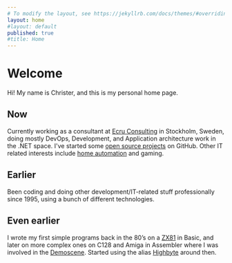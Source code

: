 ```yaml
---
# To modify the layout, see https://jekyllrb.com/docs/themes/#overriding-theme-defaults
layout: home
#layout: default
published: true
#title: Home
---
```


# Welcome
Hi! My name is Christer, and this is my personal home page.

## Now
Currently working as a consultant at [Ecru Consulting][ecru] in Stockholm, Sweden, doing mostly DevOps, Development, and Application architecture work in the .NET space. I've started some [open source projects][github_user] on GitHub. Other IT related interests include [home automation][home_automation] and gaming. 

## Earlier
Been coding and doing other development/IT-related stuff professionally since 1995, using a bunch of different technologies.

## Even earlier
I wrote my first simple programs back in the 80’s on a [ZX81][zx81] in Basic, and later on more complex ones on C128 and Amiga in Assembler where I was involved in the [Demoscene][demoscene]. Started using the alias [Highbyte][highbyte_demoscene] around then.

[demoscene]: https://en.wikipedia.org/wiki/Demoscene
[zx81]: https://en.wikipedia.org/wiki/ZX81
[highbyte_demoscene]: http://janeway.exotica.org.uk/author.php?id=18992
[github_user]: https://github.com/highbyte
[ecru]: https://ecru.se
[home_automation]: https://www.home-assistant.io